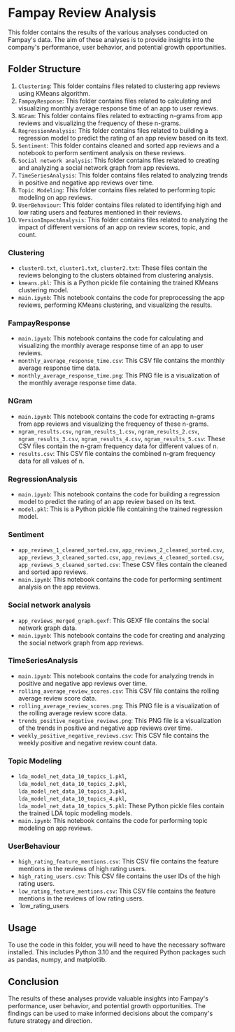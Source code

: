 # Fampay Review Analysis

This folder contains the results of the various analyses conducted on Fampay's data. The aim of these analyses is to provide insights into the company's performance, user behavior, and potential growth opportunities.

## Folder Structure

1. `Clustering`: This folder contains files related to clustering app reviews using KMeans algorithm.
2. `FampayResponse`: This folder contains files related to calculating and visualizing monthly average response time of an app to user reviews.
3. `NGram`: This folder contains files related to extracting n-grams from app reviews and visualizing the frequency of these n-grams.
4. `RegressionAnalysis`: This folder contains files related to building a regression model to predict the rating of an app review based on its text.
5. `Sentiment`: This folder contains cleaned and sorted app reviews and a notebook to perform sentiment analysis on these reviews.
6. `Social network analysis`: This folder contains files related to creating and analyzing a social network graph from app reviews.
7. `TimeSeriesAnalysis`: This folder contains files related to analyzing trends in positive and negative app reviews over time.
8. `Topic Modeling`: This folder contains files related to performing topic modeling on app reviews.
9. `UserBehaviour`: This folder contains files related to identifying high and low rating users and features mentioned in their reviews.
10. `VersionImpactAnalysis`: This folder contains files related to analyzing the impact of different versions of an app on review scores, topic, and count.


### Clustering

- `cluster0.txt`, `cluster1.txt`, `cluster2.txt`: These files contain the reviews belonging to the clusters obtained from clustering analysis.
- `kmeans.pkl`: This is a Python pickle file containing the trained KMeans clustering model.
- `main.ipynb`: This notebook contains the code for preprocessing the app reviews, performing KMeans clustering, and visualizing the results.

### FampayResponse

- `main.ipynb`: This notebook contains the code for calculating and visualizing the monthly average response time of an app to user reviews.
- `monthly_average_response_time.csv`: This CSV file contains the monthly average response time data.
- `monthly_average_response_time.png`: This PNG file is a visualization of the monthly average response time data.

### NGram

- `main.ipynb`: This notebook contains the code for extracting n-grams from app reviews and visualizing the frequency of these n-grams.
- `ngram_results.csv`, `ngram_results_1.csv`, `ngram_results_2.csv`, `ngram_results_3.csv`, `ngram_results_4.csv`, `ngram_results_5.csv`: These CSV files contain the n-gram frequency data for different values of n.
- `results.csv`: This CSV file contains the combined n-gram frequency data for all values of n.

### RegressionAnalysis

- `main.ipynb`: This notebook contains the code for building a regression model to predict the rating of an app review based on its text.
- `model.pkl`: This is a Python pickle file containing the trained regression model.

### Sentiment

- `app_reviews_1_cleaned_sorted.csv`, `app_reviews_2_cleaned_sorted.csv`, `app_reviews_3_cleaned_sorted.csv`, `app_reviews_4_cleaned_sorted.csv`, `app_reviews_5_cleaned_sorted.csv`: These CSV files contain the cleaned and sorted app reviews.
- `main.ipynb`: This notebook contains the code for performing sentiment analysis on the app reviews.

### Social network analysis

- `app_reviews_merged_graph.gexf`: This GEXF file contains the social network graph data.
- `main.ipynb`: This notebook contains the code for creating and analyzing the social network graph from app reviews.

### TimeSeriesAnalysis

- `main.ipynb`: This notebook contains the code for analyzing trends in positive and negative app reviews over time.
- `rolling_average_review_scores.csv`: This CSV file contains the rolling average review score data.
- `rolling_average_review_scores.png`: This PNG file is a visualization of the rolling average review score data.
- `trends_positive_negative_reviews.png`: This PNG file is a visualization of the trends in positive and negative app reviews over time.
- `weekly_positive_negative_reviews.csv`: This CSV file contains the weekly positive and negative review count data.

### Topic Modeling

- `lda_model_net_data_10_topics_1.pkl`, `lda_model_net_data_10_topics_2.pkl`, `lda_model_net_data_10_topics_3.pkl`, `lda_model_net_data_10_topics_4.pkl`, `lda_model_net_data_10_topics_5.pkl`: These Python pickle files contain the trained LDA topic modeling models.
- `main.ipynb`: This notebook contains the code for performing topic modeling on app reviews.

### UserBehaviour

- `high_rating_feature_mentions.csv`: This CSV file contains the feature mentions in the reviews of high rating users.
- `high_rating_users.csv`: This CSV file contains the user IDs of the high rating users.
- `low_rating_feature_mentions.csv`: This CSV file contains the feature mentions in the reviews of low rating users.
- `low_rating_users

## Usage

To use the code in this folder, you will need to have the necessary software installed. This includes Python 3.10 and the required Python packages such as pandas, numpy, and matplotlib.

## Conclusion

The results of these analyses provide valuable insights into Fampay's performance, user behavior, and potential growth opportunities. The findings can be used to make informed decisions about the company's future strategy and direction.

